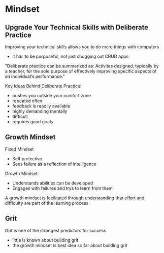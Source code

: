 # Mindset

## Upgrade Your Technical Skills with Deliberate Practice

Improving your technical skills allows you to do more things with computers
  - it has to be purposeful, not just chugging out CRUD apps

"Deliberate practice can be summarized as: Activites designed, typically by a teacher, for the sole purpose of effectively improving specific aspects of an individual's performance."

Key Ideas Behind Deliberate Practice:
  - pushes you outside your comfort zone
  - repeated often
  - feedback is readily available
  - highly demanding mentally
  - difficult
  - requires good goals

## Growth Mindset
  
Fixed Mindset
  - Self protective
  - Sees failure as a reflection of intelligence

Growth Mindset: 
  - Understands abilities can be developed
  - Engages with failures and trys to learn from them

A growth mindset is facilitated through understanding that effort and difficulty are part of the learning process

## Grit

Grit is one of the strongest predictors for success
  - little is known about building grit
  - the growth mindset is best idea so far about building grit
